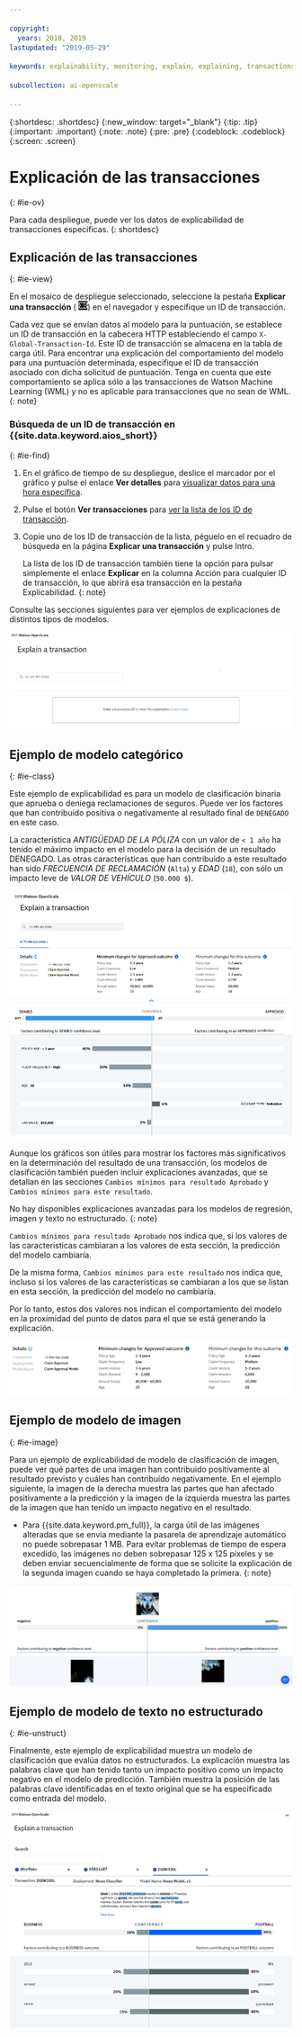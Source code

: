```yaml
---

copyright:
  years: 2018, 2019
lastupdated: "2019-05-29"

keywords: explainability, monitoring, explain, explaining, transactions, transaction ID

subcollection: ai-openscale

---
```


{:shortdesc: .shortdesc}
{:new_window: target="_blank"}
{:tip: .tip}
{:important: .important}
{:note: .note}
{:pre: .pre}
{:codeblock: .codeblock}
{:screen: .screen}

# Explicación de las transacciones
{: #ie-ov}

Para cada despliegue, puede ver los datos de explicabilidad de transacciones específicas.
{: shortdesc}

## Explicación de las transacciones
{: #ie-view}

En el mosaico de despliegue seleccionado, seleccione la pestaña **Explicar una transacción** ( ![Pestaña Explicar una transacción](images/insight-transact-tab.png)) en el navegador y especifique un ID de transacción.

Cada vez que se envían datos al modelo para la puntuación, se establece un ID de transacción en la cabecera HTTP estableciendo el campo `X-Global-Transaction-Id`. Este ID de transacción se almacena en la tabla de carga útil. Para encontrar una explicación del comportamiento del modelo para una puntuación determinada, especifique el ID de transacción asociado con dicha solicitud de puntuación. Tenga en cuenta que este comportamiento se aplica sólo a las transacciones de Watson Machine Learning (WML) y no es aplicable para transacciones que no sean de WML.
{: note}

### Búsqueda de un ID de transacción en {{site.data.keyword.aios_short}}
{: #ie-find}

1.  En el gráfico de tiempo de su despliegue, deslice el marcador por el gráfico y pulse el enlace **Ver detalles** para [visualizar datos para una hora específica](/docs/services/ai-openscale?topic=ai-openscale-it-ov#it-vdet).
1.  Pulse el botón **Ver transacciones** para [ver la lista de los ID de transacción](/docs/services/ai-openscale?topic=ai-openscale-it-ov#it-tra).
1.  Copie uno de los ID de transacción de la lista, péguelo en el recuadro de búsqueda en la página **Explicar una transacción** y pulse Intro.

    La lista de los ID de transacción también tiene la opción para pulsar simplemente el enlace **Explicar** en la columna Acción para cualquier ID de transacción, lo que abrirá esa transacción en la pestaña Explicabilidad.
    {: note}

  Consulte las secciones siguientes para ver ejemplos de explicaciones de distintos tipos de modelos.

  ![ID de transacción de explicabilidad](images/insight-explain-trans-id.png)

## Ejemplo de modelo categórico
{: #ie-class}

Este ejemplo de explicabilidad es para un modelo de clasificación binaria que aprueba o deniega reclamaciones de seguros. Puede ver los factores que han contribuido positiva o negativamente al resultado final de `DENEGADO` en este caso.

La característica *ANTIGÜEDAD DE LA PÓLIZA* con un valor de `< 1 año` ha tenido el máximo impacto en el modelo para la decisión de un resultado DENEGADO. Las otras características que han contribuido a este resultado han sido *FRECUENCIA DE RECLAMACIÓN* (`Alta`) y *EDAD* (`18`), con sólo un impacto leve de *VALOR DE VEHÍCULO* (`50.000 $`).

![Clasificación binaria de la explicabilidad](images/insight-explain-binary.png)

Aunque los gráficos son útiles para mostrar los factores más significativos en la determinación del resultado de una transacción, los modelos de clasificación también pueden incluir explicaciones avanzadas, que se detallan en las secciones `Cambios mínimos para resultado Aprobado` y `Cambios mínimos para este resultado`.

No hay disponibles explicaciones avanzadas para los modelos de regresión, imagen y texto no estructurado.
{: note}

`Cambios mínimos para resultado Aprobado` nos indica que, si los valores de las características cambiaran a los valores de esta sección, la predicción del modelo cambiaría.

De la misma forma, `Cambios mínimos para este resultado` nos indica que, incluso si los valores de las características se cambiaran a los que se listan en esta sección, la predicción del modelo no cambiaría.

Por lo tanto, estos dos valores nos indican el comportamiento del modelo en la proximidad del punto de datos para el que se está generando la explicación.

![Explicabilidad - Clasificación binaria](images/insight-explain-binary2.png)

## Ejemplo de modelo de imagen
{: #ie-image}

Para un ejemplo de explicabilidad de modelo de clasificación de imagen, puede ver qué partes de una imagen han contribuido positivamente al resultado previsto y cuáles han contribuido negativamente. En el ejemplo siguiente, la imagen de la derecha muestra las partes que han afectado positivamente a la predicción y la imagen de la izquierda muestra las partes de la imagen que han tenido un impacto negativo en el resultado.

- Para {{site.data.keyword.pm_full}}, la carga útil de las imágenes alteradas que se envía mediante la pasarela de aprendizaje automático no puede sobrepasar 1 MB. Para evitar problemas de tiempo de espera excedido, las imágenes no deben sobrepasar 125 x 125 píxeles y se deben enviar secuencialmente de forma que se solicite la explicación de la segunda imagen cuando se haya completado la primera.
{: note}

![Explicabilidad - Clasificación de imagen](images/insight-explain-image.png)

## Ejemplo de modelo de texto no estructurado
{: #ie-unstruct}

Finalmente, este ejemplo de explicabilidad muestra un modelo de clasificación que evalúa datos no estructurados. La explicación muestra las palabras clave que han tenido tanto un impacto positivo como un impacto negativo en el modelo de predicción. También muestra la posición de las palabras clave identificadas en el texto original que se ha especificado como entrada del modelo.

![Explicabilidad - Clasificación de imagen](images/insight-explain-text.png)
